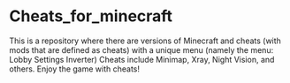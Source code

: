 # Cheats_for_minecraft
This is a repository where there are versions of Minecraft and cheats (with mods that are defined as cheats) with a unique menu (namely the menu: Lobby Settings Inverter) Cheats include Minimap, Xray, Night Vision, and others. Enjoy the game with cheats!
